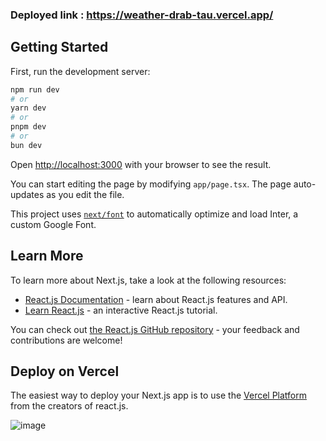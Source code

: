### Deployed link : https://weather-drab-tau.vercel.app/
## Getting Started

First, run the development server:

```bash
npm run dev
# or
yarn dev
# or
pnpm dev
# or
bun dev
```

Open [http://localhost:3000](http://localhost:3000) with your browser to see the result.

You can start editing the page by modifying `app/page.tsx`. The page auto-updates as you edit the file.

This project uses [`next/font`](https://nextjs.org/docs/basic-features/font-optimization) to automatically optimize and load Inter, a custom Google Font.

## Learn More

To learn more about Next.js, take a look at the following resources:

- [React.js Documentation](https://react.js.org/docs) - learn about React.js features and API.
- [Learn React.js](https://reactjs.org/learn) - an interactive React.js tutorial.

You can check out [the React.js GitHub repository](https://github.com/vercel/react.js/) - your feedback and contributions are welcome!

## Deploy on Vercel

The easiest way to deploy your Next.js app is to use the [Vercel Platform](https://vercel.com/new?utm_medium=default-template&filter=next.js&utm_source=create-next-app&utm_campaign=create-next-app-readme) from the creators of react.js.

![image](https://github.com/user-attachments/assets/b1f7e2b3-b313-43eb-980a-cf3b32ff75af)

